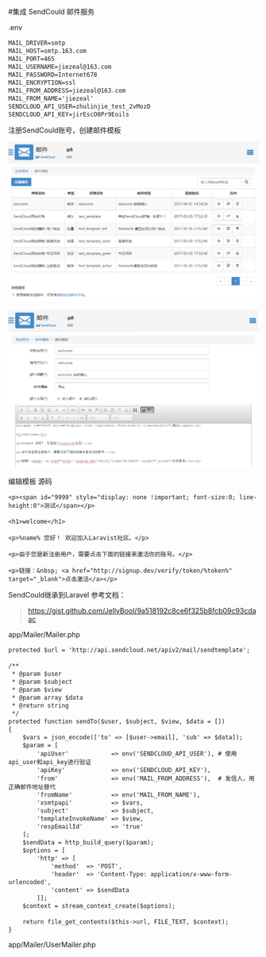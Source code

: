 #集成 SendCould 邮件服务

.env
```
MAIL_DRIVER=smtp
MAIL_HOST=smtp.163.com
MAIL_PORT=465
MAIL_USERNAME=jiezeal@163.com
MAIL_PASSWORD=Internet678
MAIL_ENCRYPTION=ssl
MAIL_FROM_ADDRESS=jiezeal@163.com
MAIL_FROM_NAME='jiezeal'
SENDCLOUD_API_USER=zhulinjie_test_2vMozD
SENDCLOUD_API_KEY=jirEscO0Pr9Eoils
```

注册SendCould账号，创建邮件模板

![](image/screenshot_1491031471627.png)

![](image/screenshot_1491031439327.png)

编辑模板 源码
```
<p><span id="9999" style="display: none !important; font-size:0; line-height:0">测试</span></p>

<h1>welcome</h1>

<p>%name% 您好！ 欢迎加入Laravist社区。</p>

<p>由于您是新注册用户，需要点击下面的链接来激活你的账号。</p>

<p>链接：&nbsp; <a href="http://signup.dev/verify/token/%token%" target="_blank">点击激活</a></p>
```

SendCould继承到Laravel
参考文档：
>https://gist.github.com/JellyBool/9a518192c8ce6f325b8fcb09c93cdaac

app/Mailer/Mailer.php
```
protected $url = 'http://api.sendcloud.net/apiv2/mail/sendtemplate';

/**
 * @param $user
 * @param $subject
 * @param $view
 * @param array $data
 * @return string
 */
protected function sendTo($user, $subject, $view, $data = [])
{
    $vars = json_encode(['to' => [$user->email], 'sub' => $data]);
    $param = [
        'apiUser'            => env('SENDCLOUD_API_USER'), # 使用api_user和api_key进行验证
        'apiKey'             => env('SENDCLOUD_API_KEY'),
        'from'               => env('MAIL_FROM_ADDRESS'),  # 发信人，用正确邮件地址替代
        'fromName'           => env('MAIL_FROM_NAME'),
        'xsmtpapi'           => $vars,
        'subject'            => $subject,
        'templateInvokeName' => $view,
        'respEmailId'        => 'true'
    ];
    $sendData = http_build_query($param);
    $options = [
        'http' => [
            'method'  => 'POST',
            'header'  => 'Content-Type: application/x-www-form-urlencoded',
            'content' => $sendData
        ]];
    $context = stream_context_create($options);

    return file_get_contents($this->url, FILE_TEXT, $context);
}
```

app/Mailer/UserMailer.php
```

```
